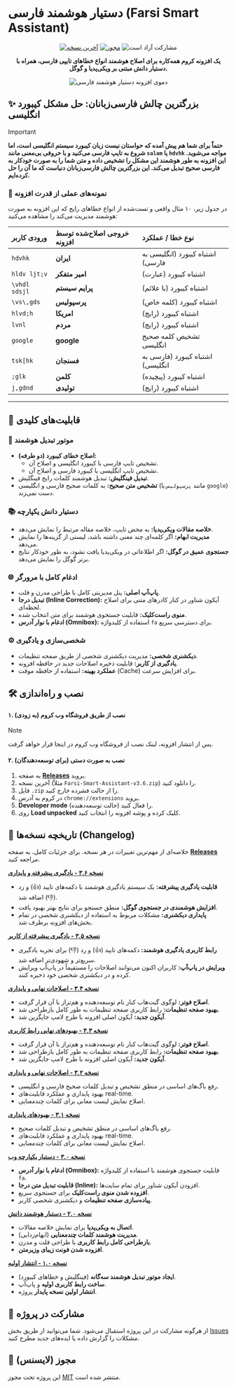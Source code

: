 # دستیار هوشمند فارسی (Farsi Smart Assistant)

<p align="center">
  <a href="https://github.com/AmirMotefaker/Farsi-Smart-Assistant/releases/latest"><img src="https://img.shields.io/github/v/release/AmirMotefaker/Farsi-Smart-Assistant" alt="آخرین نسخه"></a>
  <a href="https://github.com/AmirMotefaker/Farsi-Smart-Assistant/blob/main/LICENSE"><img src="https://img.shields.io/github/license/AmirMotefaker/Farsi-Smart-Assistant" alt="مجوز"></a>
  <img src="https://img.shields.io/badge/PRs-welcome-brightgreen.svg" alt="مشارکت آزاد است">
</p>

<p align="center">
  <strong>یک افزونه کروم همه‌کاره برای اصلاح هوشمند انواع خطاهای تایپی فارسی، همراه با دستیار دانش مبتنی بر ویکی‌پدیا و گوگل.</strong>
</p>

<p align="center">
  <img src="link/to/your/final_demo.gif" alt="دموی افزونه دستیار هوشمند فارسی">
</p>

## ✨ بزرگترین چالش فارسی‌زبانان: حل مشکل کیبورد انگلیسی

> [!IMPORTANT]
> **حتماً برای شما هم پیش آمده که حواستان نیست زبان کیبورد سیستم انگلیسی است، اما شروع به تایپ فارسی می‌کنید و با حروفی بی‌معنی مانند `salam` یا `hdvhk` مواجه می‌شوید. این افزونه به طور هوشمند این مشکل را تشخیص داده و متن شما را به صورت خودکار به فارسی صحیح تبدیل می‌کند. این بزرگترین چالش فارسی‌زبانان دنیاست که ما آن را حل کرده‌ایم.**

### 🎯 نمونه‌های عملی از قدرت افزونه

در جدول زیر، ۱۰ مثال واقعی و تست‌شده از انواع خطاهای رایج که این افزونه به صورت هوشمند مدیریت می‌کند را مشاهده می‌کنید:

| ورودی کاربر | خروجی اصلاح‌شده توسط افزونه | نوع خطا / عملکرد |
| :--- | :--- | :--- |
| `hdvhk` | **ایران** | اشتباه کیبورد (انگلیسی به فارسی) |
| `hldv ljt;v` | **امیر متفکر** | اشتباه کیبورد (عبارت) |
| `\vhdl sdsjl` | **پرایم سیستم** | اشتباه کیبورد (با علائم) |
| `\vs\,gds` | **پرسپولیس** | اشتباه کیبورد (کلمه خاص) |
| `hlvd;h` | **امریکا** | اشتباه کیبورد (رایج) |
| `lvnl` | **مردم** | اشتباه کیبورد (رایج) |
| `google` | **google** | تشخیص کلمه صحیح انگلیسی |
| `tsk[hk` | **فسنجان** | اشتباه کیبورد (فارسی به انگلیسی) |
| `;glk` | **کلمن** | اشتباه کیبورد (پیچیده) |
| `j,gdnd` | **تولیدی** | اشتباه کیبورد (رایج) |

---

## 🚀 قابلیت‌های کلیدی

### 🧠 موتور تبدیل هوشمند
- **اصلاح خطای کیبورد (دو طرفه):**
    - تشخیص تایپ فارسی با کیبورد انگلیسی و اصلاح آن.
    - تشخیص تایپ انگلیسی با کیبورد فارسی و اصلاح آن.
- **تبدیل فینگلیش:** تبدیل هوشمند کلمات رایج فینگلیش.
- **تشخیص متن صحیح:** به کلمات صحیح فارسی و انگلیسی (مانند `پرسپولیس` یا `google`) دست نمی‌زند.

### 📚 دستیار دانش یکپارچه
- **خلاصه مقالات ویکی‌پدیا:** به محض تایپ، خلاصه مقاله مرتبط را نمایش می‌دهد.
- **مدیریت ابهام:** اگر کلمه‌ای چند معنی داشته باشد، لیستی از گزینه‌ها را نمایش می‌دهد.
- **جستجوی عمیق در گوگل:** اگر اطلاعاتی در ویکی‌پدیا یافت نشود، به طور خودکار نتایج برتر گوگل را نمایش می‌دهد.

### 🌐 ادغام کامل با مرورگر
- **پاپ‌آپ اصلی:** پنل مدیریتی کامل با طراحی مدرن و فلت.
- **تبدیل درجا (Inline Correction):** آیکون شناور در کنار کادرهای متنی برای اصلاح لحظه‌ای.
- **منوی راست‌کلیک:** قابلیت جستجوی هوشمند برای متن انتخاب شده.
- **ادغام با نوار آدرس (Omnibox):** استفاده از کلیدواژه `fa` برای دسترسی سریع.

### ⚙️ شخصی‌سازی و یادگیری
- **دیکشنری شخصی:** مدیریت دیکشنری شخصی از طریق صفحه تنظیمات.
- **یادگیری از کاربر:** قابلیت ذخیره اصلاحات جدید در حافظه افزونه.
- **عملکرد بهینه:** استفاده از حافظه موقت (Cache) برای افزایش سرعت.

## 🛠️ نصب و راه‌اندازی

#### ۱. نصب از طریق فروشگاه وب کروم (به زودی)
> [!NOTE]
> پس از انتشار افزونه، لینک نصب از فروشگاه وب کروم در اینجا قرار خواهد گرفت.

#### ۲. نصب به صورت دستی (برای توسعه‌دهندگان)
1.  به صفحه **[Releases](https://github.com/AmirMotefaker/Farsi-Smart-Assistant/releases)** بروید.
2.  آخرین نسخه (مثلاً `Farsi-Smart-Assistant-v3.6.zip`) را دانلود کنید.
3.  فایل `.zip` را از حالت فشرده خارج کنید.
4.  در کروم به آدرس `chrome://extensions` بروید.
5.  **Developer mode** (حالت توسعه‌دهنده) را فعال کنید.
6.  روی **Load unpacked** کلیک کرده و پوشه افزونه را انتخاب کنید.

## 🔄 تاریخچه نسخه‌ها (Changelog)

خلاصه‌ای از مهم‌ترین تغییرات در هر نسخه. برای جزئیات کامل، به صفحه **[Releases](https://github.com/AmirMotefaker/Farsi-Smart-Assistant/releases)** مراجعه کنید.

**[نسخه ۳.۶ - یادگیری پیشرفته و پایداری](https://github.com/AmirMotefaker/Farsi-Smart-Assistant/releases/tag/v3.6)**
* **قابلیت یادگیری پیشرفته:** یک سیستم یادگیری هوشمند با دکمه‌های تایید (👍) و رد (👎) اضافه شد.
* **افزایش هوشمندی در جستجوی گوگل:** منطق جستجو برای نتایج بهتر بهبود یافت.
* **پایداری دیکشنری:** مشکلات مربوط به استفاده از دیکشنری شخصی در تمام بخش‌های افزونه برطرف شد.

**[نسخه ۳.۵ - یادگیری پیشرفته از کاربر](https://github.com/AmirMotefaker/Farsi-Smart-Assistant/releases/tag/v3.5)**
* **رابط کاربری یادگیری هوشمند:** دکمه‌های تایید (👍) و رد (👎) برای تجربه یادگیری سریع‌تر و شهودی‌تر اضافه شد.
* **ویرایش در پاپ‌آپ:** کاربران اکنون می‌توانند اصلاحات را مستقیماً در پاپ‌آپ ویرایش کرده و در دیکشنری شخصی خود ذخیره کنند.

**[نسخه ۳.۴ - اصلاحات نهایی و پایداری](https://github.com/AmirMotefaker/Farsi-Smart-Assistant/releases/tag/v3.4)**
* **اصلاح فوتر:** لوگوی گیت‌هاب کنار نام توسعه‌دهنده و هم‌تراز با آن قرار گرفت.
* **بهبود صفحه تنظیمات:** رابط کاربری صفحه تنظیمات به طور کامل بازطراحی شد.
* **آیکون جدید:** آیکون اصلی افزونه با طرح لامپ جایگزین شد.

**[نسخه ۳.۳ - بهبودهای نهایی رابط کاربری](https://github.com/AmirMotefaker/Farsi-Smart-Assistant/releases/tag/v3.3)**
* **اصلاح فوتر:** لوگوی گیت‌هاب کنار نام توسعه‌دهنده و هم‌تراز با آن قرار گرفت.
* **بهبود صفحه تنظیمات:** رابط کاربری صفحه تنظیمات به طور کامل بازطراحی شد.
* **آیکون جدید:** آیکون اصلی افزونه با طرح لامپ جایگزین شد.

**[نسخه ۳.۲ - اصلاحات نهایی و پایداری](https://github.com/AmirMotefaker/Farsi-Smart-Assistant/releases/tag/v3.2)**
* رفع باگ‌های اساسی در منطق تشخیص و تبدیل کلمات صحیح فارسی و انگلیسی.
* بهبود پایداری و عملکرد قابلیت‌های real-time.
* اصلاح نمایش لیست معانی برای کلمات چندمعنایی.

**[نسخه ۳.۱ - بهبودهای پایداری](https://github.com/AmirMotefaker/Farsi-Smart-Assistant/releases/tag/v3.1)**
* رفع باگ‌های اساسی در منطق تشخیص و تبدیل کلمات صحیح.
* بهبود پایداری و عملکرد قابلیت‌های real-time.
* اصلاح نمایش لیست معانی برای کلمات چندمعنایی.

**[نسخه ۳.۰ - دستیار یکپارچه وب](https://github.com/AmirMotefaker/Farsi-Smart-Assistant/releases/tag/v3.0)**
* **ادغام با نوار آدرس (Omnibox):** قابلیت جستجوی هوشمند با استفاده از کلیدواژه `fa`.
* **قابلیت تبدیل متن درجا (Inline):** افزودن آیکون شناور برای تمام سایت‌ها.
* **افزوده شدن منوی راست‌کلیک** برای جستجوی سریع.
* **پیاده‌سازی صفحه تنظیمات** و دیکشنری شخصی کاربر.

**[نسخه ۲.۰ - دستیار هوشمند دانش](https://github.com/AmirMotefaker/Farsi-Smart-Assistant/releases/tag/v2.0)**
* **اتصال به ویکی‌پدیا** برای نمایش خلاصه مقالات.
* **مدیریت هوشمند کلمات چندمعنایی** (ابهام‌زدایی).
* **بازطراحی کامل رابط کاربری** با طراحی فلت و مدرن.
* **افزوده شدن فونت زیبای وزیرمتن**.

**[نسخه ۱.۰ - انتشار اولیه](https://github.com/AmirMotefaker/Farsi-Smart-Assistant/releases/tag/v1.0)**
* **ایجاد موتور تبدیل هوشمند سه‌گانه** (فینگلیش و خطاهای کیبورد).
* **ساخت رابط کاربری اولیه** و پاپ‌آپ.
* **انتشار اولین نسخه پایدار** پروژه.

## 🤝 مشارکت در پروژه

از هرگونه مشارکت در این پروژه استقبال می‌شود. شما می‌توانید از طریق بخش [Issues](https://github.com/AmirMotefaker/Farsi-Smart-Assistant/issues) مشکلات را گزارش داده یا ایده‌های جدید مطرح کنید.

## 📜 مجوز (لایسنس)

این پروژه تحت مجوز [MIT](https://github.com/AmirMotefaker/Farsi-Smart-Assistant/blob/main/LICENSE) منتشر شده است.
